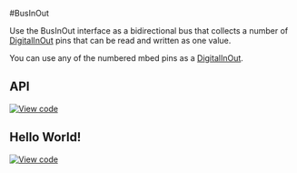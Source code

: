 #BusInOut

Use the BusInOut interface as a bidirectional bus that collects a number of [DigitalInOut](DigitalInOut.md) pins that can be read and written as one value.

You can use any of the numbered mbed pins as a [DigitalInOut](DigitalInOut.md). 

## API

[![View code](https://www.mbed.com/embed/?type=library)](https://docs.mbed.com/docs/mbed-os-api/en/mbed-os-5.3/api/classmbed_1_1BusInOut.html) 

## Hello World!

[![View code](https://www.mbed.com/embed/?url=https://developer.mbed.org/teams/mbed_example/code/BusInOut_HelloWorld/)](https://developer.mbed.org/teams/mbed_example/code/BusInOut_HelloWorld/file/68629c6c4970/main.cpp) 

